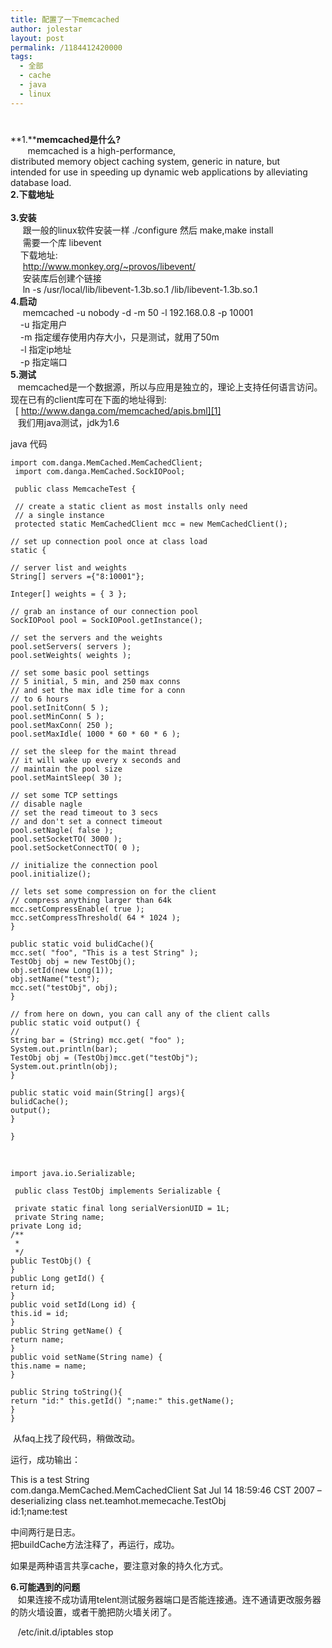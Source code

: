 ```yaml
---
title: 配置了一下memcached
author: jolestar
layout: post
permalink: /1184412420000
tags:
  - 全部
  - cache
  - java
  - linux
---
```

# 

**1.****memcached是什么?**  
       memcached is a high-performance,  
distributed memory object caching system, generic in nature, but  
intended for use in speeding up dynamic web applications by alleviating  
database load.  
**2.下载地址**  
        
**3.安装**  
     跟一般的linux软件安装一样 ./configure 然后 make,make install  
     需要一个库 libevent  
    下载地址:  
     http://www.monkey.org/~provos/libevent/  
     安装库后创建个链接   
     ln -s /usr/local/lib/libevent-1.3b.so.1 /lib/libevent-1.3b.so.1  
**4.启动**  
     memcached -u nobody -d -m 50 -l 192.168.0.8 -p 10001  
    -u 指定用户  
    -m 指定缓存使用内存大小，只是测试，就用了50m  
    -l 指定ip地址  
    -p 指定端口  
**5.测试**  
   memcached是一个数据源，所以与应用是独立的，理论上支持任何语言访问。现在已有的client库可在下面的地址得到:  
  [ http://www.danga.com/memcached/apis.bml][1]  
   我们用java测试，jdk为1.6

 [1]: http://www.danga.com/memcached/apis.bml

java 代码

    import com.danga.MemCached.MemCachedClient;
     import com.danga.MemCached.SockIOPool;
    
     public class MemcacheTest {
    
     // create a static client as most installs only need
     // a single instance
     protected static MemCachedClient mcc = new MemCachedClient();
    
    // set up connection pool once at class load
    static {
    
    // server list and weights
    String[] servers ={"8:10001"};
    
    Integer[] weights = { 3 };
    
    // grab an instance of our connection pool
    SockIOPool pool = SockIOPool.getInstance();
    
    // set the servers and the weights
    pool.setServers( servers );
    pool.setWeights( weights );
    
    // set some basic pool settings
    // 5 initial, 5 min, and 250 max conns
    // and set the max idle time for a conn
    // to 6 hours
    pool.setInitConn( 5 );
    pool.setMinConn( 5 );
    pool.setMaxConn( 250 );
    pool.setMaxIdle( 1000 * 60 * 60 * 6 );
    
    // set the sleep for the maint thread
    // it will wake up every x seconds and
    // maintain the pool size
    pool.setMaintSleep( 30 );
    
    // set some TCP settings
    // disable nagle
    // set the read timeout to 3 secs
    // and don't set a connect timeout
    pool.setNagle( false );
    pool.setSocketTO( 3000 );
    pool.setSocketConnectTO( 0 );
    
    // initialize the connection pool
    pool.initialize();
    
    // lets set some compression on for the client
    // compress anything larger than 64k
    mcc.setCompressEnable( true );
    mcc.setCompressThreshold( 64 * 1024 );
    }
    
    public static void bulidCache(){
    mcc.set( "foo", "This is a test String" );
    TestObj obj = new TestObj();
    obj.setId(new Long(1));
    obj.setName("test");
    mcc.set("testObj", obj);
    }
    
    // from here on down, you can call any of the client calls
    public static void output() {
    //
    String bar = (String) mcc.get( "foo" );
    System.out.println(bar);
    TestObj obj = (TestObj)mcc.get("testObj");
    System.out.println(obj);
    }
    
    public static void main(String[] args){
    bulidCache();
    output();
    }
    
    }
    

 

    import java.io.Serializable;
    
     public class TestObj implements Serializable {
    
     private static final long serialVersionUID = 1L;
     private String name;
    private Long id;
    /**
     *
     */
    public TestObj() {
    }
    public Long getId() {
    return id;
    }
    public void setId(Long id) {
    this.id = id;
    }
    public String getName() {
    return name;
    }
    public void setName(String name) {
    this.name = name;
    }
    
    public String toString(){
    return "id:" this.getId() ";name:" this.getName();
    }
    }
    

 从faq上找了段代码，稍做改动。

运行，成功输出：

This is a test String  
com.danga.MemCached.MemCachedClient Sat Jul 14 18:59:46 CST 2007 – deserializing class net.teamhot.memecache.TestObj  
id:1;name:test

中间两行是日志。  
把buildCache方法注释了，再运行，成功。

如果是两种语言共享cache，要注意对象的持久化方式。

**6.可能遇到的问题**  
   如果连接不成功请用telent测试服务器端口是否能连接通。连不通请更改服务器的防火墙设置，或者干脆把防火墙关闭了。

   /etc/init.d/iptables stop
